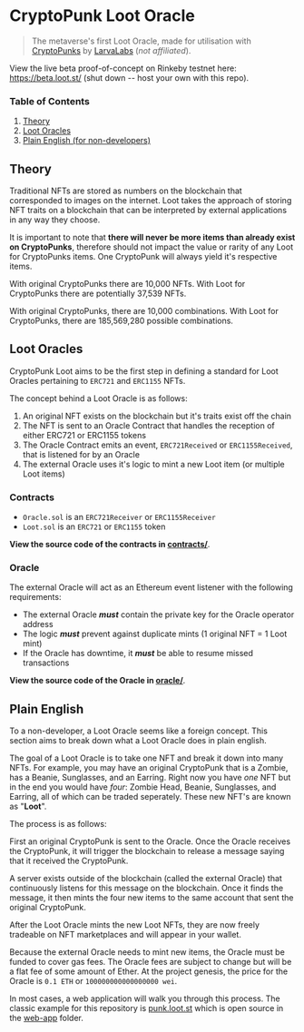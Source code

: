 # CryptoPunk Loot Oracle

> The metaverse's first Loot Oracle, made for utilisation with [CryptoPunks](https://github.com/larvalabs/cryptopunks) by [LarvaLabs](https://www.larvalabs.com/) (_not affiliated_).

View the live beta proof-of-concept on Rinkeby testnet here: https://beta.loot.st/ (shut down -- host your own with this repo).

### Table of Contents

1. [Theory](#theory)
1. [Loot Oracles](#loot-oracles)
1. [Plain English (for non-developers)](#plain-english)

## Theory

Traditional NFTs are stored as numbers on the blockchain that corresponded to images on the internet. Loot takes the approach of storing NFT traits on a blockchain that can be interpreted by external applications in any way they choose.

It is important to note that **there will never be more items than already exist on CryptoPunks**, therefore should not impact the value or rarity of any Loot for CryptoPunks items. One CryptoPunk will always yield it's respective items.

With original CryptoPunks there are 10,000 NFTs. With Loot for CryptoPunks there are potentially 37,539 NFTs.

With original CryptoPunks, there are 10,000 combinations. With Loot for CryptoPunks, there are 185,569,280 possible combinations.

## Loot Oracles

CryptoPunk Loot aims to be the first step in defining a standard for Loot Oracles pertaining to `ERC721` and `ERC1155` NFTs.

The concept behind a Loot Oracle is as follows:

1. An original NFT exists on the blockchain but it's traits exist off the chain
2. The NFT is sent to an Oracle Contract that handles the reception of either ERC721 or ERC1155 tokens
3. The Oracle Contract emits an event, `ERC721Received` or `ERC1155Received`, that is listened for by an Oracle
4. The external Oracle uses it's logic to mint a new Loot item (or multiple Loot items)

### Contracts

- `Oracle.sol` is an `ERC721Receiver` or `ERC1155Receiver`
- `Loot.sol` is an `ERC721` or `ERC1155` token

**View the source code of the contracts in [contracts/](contracts/)**.

### Oracle

The external Oracle will act as an Ethereum event listener with the following requirements:

- The external Oracle **_must_** contain the private key for the Oracle operator address
- The logic **_must_** prevent against duplicate mints (1 original NFT = 1 Loot mint)
- If the Oracle has downtime, it **_must_** be able to resume missed transactions

**View the source code of the Oracle in [oracle/](oracle/)**.

## Plain English

To a non-developer, a Loot Oracle seems like a foreign concept. This section aims to break down what a Loot Oracle does in plain english.

The goal of a Loot Oracle is to take one NFT and break it down into many NFTs. For example, you may have an original CryptoPunk that is a Zombie, has a Beanie, Sunglasses, and an Earring. Right now you have _one_ NFT but in the end you would have _four_: Zombie Head, Beanie, Sunglasses, and Earring, all of which can be traded seperately. These new NFT's are known as "**Loot**".

The process is as follows:

First an original CryptoPunk is sent to the Oracle. Once the Oracle receives the CryptoPunk, it will trigger the blockchain to release a message saying that it received the CryptoPunk.

A server exists outside of the blockchain (called the external Oracle) that continuously listens for this message on the blockchain. Once it finds the message, it then mints the four new items to the same account that sent the original CryptoPunk.

After the Loot Oracle mints the new Loot NFTs, they are now freely tradeable on NFT marketplaces and will appear in your wallet.

Because the external Oracle needs to mint new items, the Oracle must be funded to cover gas fees. The Oracle fees are subject to change but will be a flat fee of some amount of Ether. At the project genesis, the price for the Oracle is `0.1 ETH` or `100000000000000000 wei`.

In most cases, a web application will walk you through this process. The classic example for this repository is [punk.loot.st](https://punk.loot.st/) which is open source in the [web-app](web-app/) folder.
